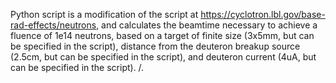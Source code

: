 Python script is a modification of the script at https://cyclotron.lbl.gov/base-rad-effects/neutrons, and calculates the beamtime necessary to achieve a fluence of 1e14 neutrons, based on a target of finite size (3x5mm, but can be specified in the script), distance from the deuteron breakup source (2.5cm, but can be specified in the script), and deuteron current (4uA, but can be specified in the script).
/.

